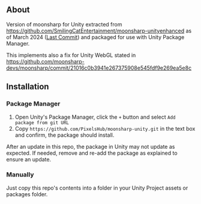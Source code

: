 ## About

Version of moonsharp for Unity extracted from https://github.com/SmilingCatEntertainment/moonsharp-unityenhanced as of March 2024 ([Last Commit](https://github.com/SmilingCatEntertainment/moonsharp-unityenhanced/commit/3be1cdb8da5435da30a5780c3991f406066310c6)) and packaged for use with Unity Package Manager.

This implements also a fix for Unity WebGL stated in https://github.com/moonsharp-devs/moonsharp/commit/21016c0b3941e267375908e545fdf9e269ea5e8c


## Installation

### Package Manager

1. Open Unity's Package Manager, click the `+` button and select `Add package from git URL`
2. Copy `https://github.com/PixelsHub/moonsharp-unity.git` in the text box and confirm, the package should install.

After an update in this repo, the package in Unity may not update as expected. If needed, remove and re-add the package as explained to ensure an update.

### Manually

Just copy this repo's contents into a folder in your Unity Project assets or packages folder.